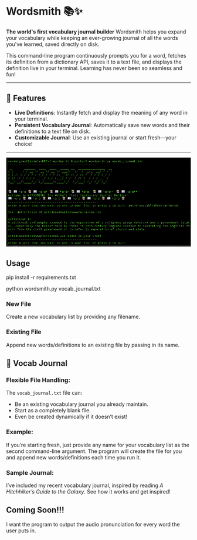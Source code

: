 # Wordsmith 📚✨  
**The world's first vocabulary journal builder** Wordsmith helps you expand your vocabulary while keeping an ever-growing journal of all the words you've learned, saved directly on disk.

This command-line program continuously prompts you for a word, fetches its definition from a dictionary API, saves it to a text file, and displays the definition live in your terminal. Learning has never been so seamless and fun!

---

## 🌟 Features
- **Live Definitions**: Instantly fetch and display the meaning of any word in your terminal.  
- **Persistent Vocabulary Journal**: Automatically save new words and their definitions to a text file on disk.  
- **Customizable Journal**: Use an existing journal or start fresh—your choice!

---

![Wordsmith in Action](wordsmithpic.png)


## Usage

pip install -r requirements.txt

python wordsmith.py vocab_journal.txt

### New File
Create a new vocabulary list by providing any filename.
### Existing File
Append new words/definitions to an existing file by passing in its name.

## 📒 Vocab Journal

### Flexible File Handling:
The `vocab_journal.txt` file can:
- Be an existing vocabulary journal you already maintain.
- Start as a completely blank file.
- Even be created dynamically if it doesn’t exist!

### Example:
If you’re starting fresh, just provide any name for your vocabulary list as the second command-line argument. The program will create the file for you and append new words/definitions each time you run it.

### Sample Journal:
I’ve included my recent vocabulary journal, inspired by reading *A Hitchhiker’s Guide to the Galaxy*. See how it works and get inspired!

## Coming Soon!!!
I want the program to output the audio pronunciation for every word the user puts in.



